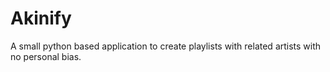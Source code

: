 # Akinify
A small python based application to create playlists with related artists with no personal bias.
